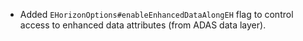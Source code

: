 - Added `EHorizonOptions#enableEnhancedDataAlongEH` flag to control access to enhanced data attributes (from ADAS data layer).